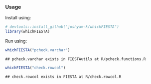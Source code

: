 
### Usage

Install using:

``` r
# devtools::install_github("joshyam-k/whichFIESTA")
library(whichFIESTA)
```

Run using:

``` r
whichFIESTA("pcheck.varchar")
```

    ## pcheck.varchar exists in FIESTAutils at R/pcheck.functions.R

``` r
whichFIESTA("check.rowcol")
```

    ## check.rowcol exists in FIESTA at R/check.rowcol.R
